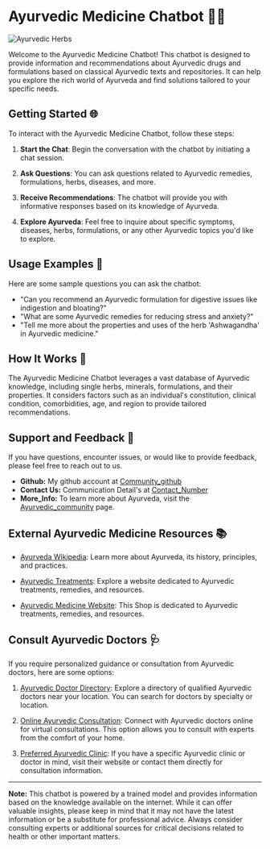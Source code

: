# Ayurvedic Medicine Chatbot 🌿🤖

![Ayurvedic Herbs](https://st3.depositphotos.com/5653638/15737/i/450/depositphotos_157374726-stock-photo-indian-ayurvedic-dietary-supplement-called.jpg)

Welcome to the Ayurvedic Medicine Chatbot! This chatbot is designed to provide information and recommendations about Ayurvedic drugs and formulations based on classical Ayurvedic texts and repositories. It can help you explore the rich world of Ayurveda and find solutions tailored to your specific needs.

## Getting Started 🌐

To interact with the Ayurvedic Medicine Chatbot, follow these steps:

1. **Start the Chat**: Begin the conversation with the chatbot by initiating a chat session.

2. **Ask Questions**: You can ask questions related to Ayurvedic remedies, formulations, herbs, diseases, and more.

3. **Receive Recommendations**: The chatbot will provide you with informative responses based on its knowledge of Ayurveda.

4. **Explore Ayurveda**: Feel free to inquire about specific symptoms, diseases, herbs, formulations, or any other Ayurvedic topics you'd like to explore.

## Usage Examples 📝

Here are some sample questions you can ask the chatbot:

- "Can you recommend an Ayurvedic formulation for digestive issues like indigestion and bloating?"
- "What are some Ayurvedic remedies for reducing stress and anxiety?"
- "Tell me more about the properties and uses of the herb 'Ashwagandha' in Ayurvedic medicine."

## How It Works 🤔

The Ayurvedic Medicine Chatbot leverages a vast database of Ayurvedic knowledge, including single herbs, minerals, formulations, and their properties. It considers factors such as an individual's constitution, clinical condition, comorbidities, age, and region to provide tailored recommendations.

## Support and Feedback 📧

If you have questions, encounter issues, or would like to provide feedback, please feel free to reach out to us.
- **Github:** My github account at [Community_github](https://github.com/abhijeetGithu)
- **Contact Us:** Communication Detail's at [Contact_Number](+917985067439)
- **More_Info:** To learn more about Ayurveda, visit the [Ayurvedic_community](https://www.ayurveda.com/ayurveda-a-brief-introduction-and-guide/) page.


## External Ayurvedic Medicine Resources 📚

- [Ayurveda Wikipedia](https://en.wikipedia.org/wiki/Ayurveda): Learn more about Ayurveda, its history, principles, and practices.

- [Ayurvedic Treatments](https://www.akshar.org/?gad=1&gclid=Cj0KCQjwpc-oBhCGARIsAH6ote9KGTaFGcPB2LVhuBVf-dgkFQIL3Pk_OlA9LyU_TkUJc_1YE0C-fGMaAow_EALw_wcB): Explore a website dedicated to Ayurvedic treatments, remedies, and resources.

- [Ayurvedic Medicine Website](https://drvaidyas.com/): This Shop is dedicated to Ayurvedic treatments, remedies, and resources.

## Consult Ayurvedic Doctors 🩺

If you require personalized guidance or consultation from Ayurvedic doctors, here are some options:

1. [Ayurvedic Doctor Directory](https://www.drdata.in/ayushdoctors.php): Explore a directory of qualified Ayurvedic doctors near your location. You can search for doctors by specialty or location.

2. [Online Ayurvedic Consultation](https://www.justdial.com/Kurnool/Ayurvedic-Doctors/nct-10029616): Connect with Ayurvedic doctors online for virtual consultations. This option allows you to consult with experts from the comfort of your home.

3. [Preferred Ayurvedic Clinic](https://www.justdial.com/Kurnool/Ayurvedic-Clinics/nct-10029589): If you have a specific Ayurvedic clinic or doctor in mind, visit their website or contact them directly for consultation information.

---

**Note:** This chatbot is powered by a trained model and provides information based on the knowledge available on the internet. While it can offer valuable insights, please keep in mind that it may not have the latest information or be a substitute for professional advice. Always consider consulting experts or additional sources for critical decisions related to health or other important matters.